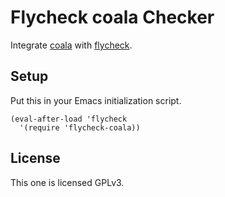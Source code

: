 Flycheck coala Checker
======================

Integrate [coala](https://coala.io) with
[flycheck](http://www.flycheck.org).

Setup
-----

Put this in your Emacs initialization script.

```elisp
(eval-after-load 'flycheck
  '(require 'flycheck-coala))
```

License
-------

This one is licensed GPLv3.

